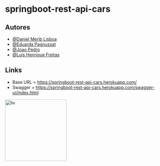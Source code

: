 # springboot-rest-api-cars

## Autores

- [@Daniel Merib Lisboa](https://github.com/ypek)
- [@Eduarda Pagnussat](https://github.com/eduardapagnussat)
- [@Joao Pedro](LushiSamurai)
- [@Luis Henrique Freitas](https://github.com/luishenriquefg)

## Links

- Base URL = https://springboot-rest-api-cars.herokuapp.com/
- Swagger = https://springboot-rest-api-cars.herokuapp.com/swagger-ui/index.html


<img src="https://i.imgur.com/ugQt25R.png" width="200" height="200" alt="liv">



